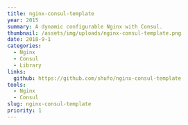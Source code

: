 ```yaml
---
title: nginx-consul-template
year: 2015
summary: A dynamic configurable Nginx with Consul.
thumbnail: /assets/img/uploads/nginx-consul-template.png
date: 2018-9-1
categories:
  - Nginx
  - Consul
  - Library
links:
  github: https://github.com/shufo/nginx-consul-template
tools:
  - Nginx
  - Consul
slug: nginx-consul-template
priority: 1
---
```


<!-- <Thumbnail :src="/assets/img/uploads/nginx-consul-template.png" /> -->